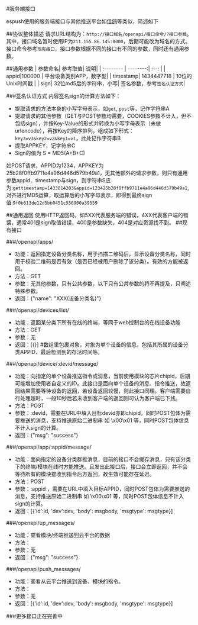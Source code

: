 #服务端接口


espush使用的服务端接口与其他推送平台如[信鸽](http://xg.qq.com/)等类似，简述如下

##协议整体描述
请求URL结构为：`http://接口域名/openapi/接口命令/?接口参数`。其中，接口域名暂时使用IP为`211.155.86.145:8000`，后期可能改为域名的方式。接口命令参考`现有接口`，接口参数根据不同的接口有不同的参数，同时还有通用参数。

##通用参数
| 参数命名|    参考取值| 说明|
| :-------- | --------:| :--: |
| appid|100000    |  平台设备类别APP，数字型|
| timestamp| 1434447718  |  10位的Unix时间戳 |
| sign|    32位md5后的字符串，小写| 签名参数，参考`签名认证方式`|

###签名认证方式
内容签名sign的计算方法如下：

- 提取请求的方法本身的小写字母表示，如`get`, `post`等，记作字符串A
- 提取请求的其他参数（GET与POST参数均需要，COOKIES参数不计入，但不包括sign），并按Key-Value的形式并转换为小写字母表示（未做urlencode），再按Key的降序排列，组成如下形式：`key3=v3&key2=v2&key1=v1`，此处记作字符串B
- 提取APPKEY，记字符串C
- Sign的值为 S = MD5(A+B+C)

如POST请求，APPID为1234，APPKEY为25b28f0ffb9711e4a96d446d579b49a1，无其他额外的请求参数，则只有通用参数appid、timestamp与sign，则字符串S应为:`gettimestamp=1433814203&appid=123425b28f0ffb9711e4a96d446d579b49a1`,对齐进行MD5运算，取运算后的小写字母表示，即得到最终sign值:`9f0b613de12d5bb0451c556900a39559`

##通用返回
使用HTTP返回码，如5XX代表服务端的错误，4XX代表客户端的错误，通常401是sign取值错误，400是参数缺失，404是对应资源找不到。
##现有接口

###/openapi/apps/
- 功能：返回指定设备分类名称，用于扫描二维码后，显示设备分类名称，同时用于校验二维码是否有效（是否已经被用户删除了该分类）。有效的方能被返回。
- 方法：GET
- 参数：无其他参数，只有公共参数，以下只有公共参数的将不再提及，只阐述特殊参数。
- 返回：{"name": "XXX(设备分类名)"}

###/openapi/devices/list/
- 功能：返回某分类下所有在线的终端，等同于web控制台的在线设备功能
- 方法：GET
- 参数：无
- 返回：[{}]  #数组里包裹对象，对象为单个设备的信息，包括其所属的设备分类APPID、最后检测到的存活时间等。

###/openapi/device/:devid/message/
- 功能：向指定的单个设备推送指令或消息，当前使用模块的芯片chipid，后期可能增加使用者自定义的ID。此接口是面向单个设备的消息、指令推送，故返回结果需要等待设备的返回，若设备返回较慢，则此接口同理。客户端需要自行处理超时，一般10秒后若未收到客户端的返回则可认为客户端已下线。
- 方法：POST
- 参数：:devid，需要在URL中填入目标devid亦即chipid，同时POST包体为需要推送的消息，支持推送原始二进制串 如 \x00\x01 等，同时POST包体信息不计入sign的计算。
- 返回：{"msg": "success"}

###/openapi/app/:appid/message/
- 功能：面向指定的设备分类群推消息，目前的接口不会缓存消息，只有该分类下的终端/模块在线时方能推送。且发出此接口后，接口会立即返回，并不会等待所有的模块接收到指令后方返回，故生效可能存在延迟。
- 方法：POST
- 参数：:appid ，需要在URL中填入目标APPID，同时POST包体为需要推送的消息，支持推送原始二进制串 如 \x00\x01 等，同时POST包体信息不计入sign的计算。
- 返回：[{'id':id, 'dev':dev, 'body': msgbody, 'msgtype': msgtype}]

###/openapi/up_messages/
- 功能：查看模块/终端推送到云平台的数据
- 方法：
- 参数：无
- 返回：{"msg": "success"}

###/openapi/push_messages/
- 功能：查看从云平台推送到设备、模块的指令。
- 方法：
- 参数：无
- 返回：[{'id':id, 'dev':dev, 'body': msgbody, 'msgtype': msgtype}]

###更多接口正在完善中

